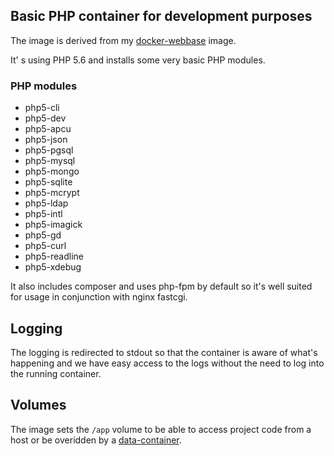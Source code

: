## Basic PHP container for development purposes

The image is derived from my [docker-webbase](https://github.com/mychiara/docker-webbase) image.

It' s using PHP 5.6 and installs some very basic PHP modules.

### PHP modules

* php5-cli 
* php5-dev 
* php5-apcu 
* php5-json 
* php5-pgsql 
* php5-mysql 
* php5-mongo 
* php5-sqlite 
* php5-mcrypt  
* php5-ldap 
* php5-intl 
* php5-imagick 
* php5-gd 
* php5-curl 
* php5-readline 
* php5-xdebug 

It also includes composer and uses php-fpm by default so it's well suited for usage in conjunction with nginx fastcgi.

## Logging

The logging is redirected to stdout so that the container is aware of what's happening and we have easy access to the logs without the need to log into the running container.

## Volumes

The image sets the ```/app``` volume to be able to access project code from a host or be overidden by a [data-container](https://medium.com/@ramangupta/why-docker-data-containers-are-good-589b3c6c749e).